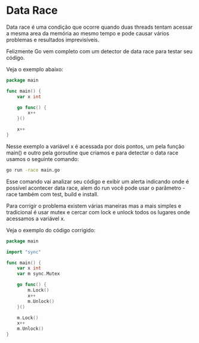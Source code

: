 # Data Race

Data race é uma condição que ocorre quando duas threads tentam acessar a mesma area da memória ao mesmo tempo e pode causar vários problemas e resultados imprevisíveis.

Felizmente Go vem completo com um detector de data race para testar seu código.

Veja o exemplo abaixo:

```go
package main

func main() {
	var x int

	go func() {
		x++
	}()

	x++
}

```

Nesse exemplo a variável x é acessada por dois pontos, um pela função main() e outro pela goroutine que criamos e para detectar o data race usamos o seguinte comando:

```sh
go run -race main.go
```

Esse comando vai analizar seu código e exibir um alerta indicando onde é possível acontecer data race, alem do run você pode usar o parâmetro -race também com test, build e install.

Para corrigir o problema existem várias maneiras mas a mais simples e tradicional é usar mutex e cercar com lock e unlock todos os lugares onde acessamos a variável x.

Veja o exemplo do código corrigido:

```go
package main

import "sync"

func main() {
	var x int
	var m sync.Mutex

	go func() {
		m.Lock()
		x++
		m.Unlock()
	}()

	m.Lock()
	x++
	m.Unlock()
}
```
